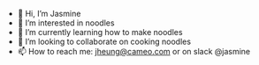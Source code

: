 - 👋 Hi, I’m Jasmine
- 👀 I’m interested in noodles
- 🌱 I’m currently learning how to make noodles
- 💞️ I’m looking to collaborate on cooking noodles
- 📫 How to reach me: jheung@cameo.com or on slack @jasmine

<!---
jkheung/jkheung is a ✨ special ✨ repository because its `README.md` (this file) appears on your GitHub profile.
You can click the Preview link to take a look at your changes.
--->
